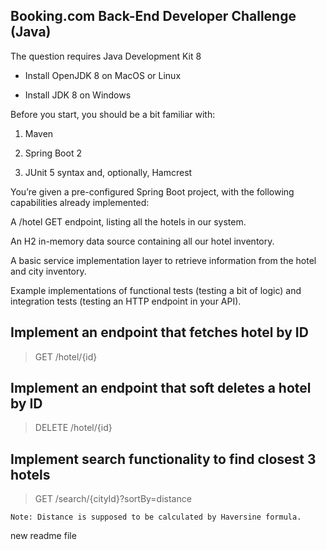 ## Booking.com Back-End Developer Challenge (Java)

The question requires Java Development Kit 8

- Install OpenJDK 8 on MacOS or Linux

- Install JDK 8 on Windows

Before you start, you should be a bit familiar with:

1. Maven

1. Spring Boot 2

1. JUnit 5 syntax and, optionally, Hamcrest


You’re given a pre-configured Spring Boot project, with the following capabilities already implemented:

A /hotel GET endpoint, listing all the hotels in our system.

An H2 in-memory data source containing all our hotel inventory.

A basic service implementation layer to retrieve information from the hotel and city inventory.

Example implementations of functional tests (testing a bit of logic) and integration tests (testing an HTTP endpoint in your API).


## Implement an endpoint that fetches hotel by ID

> GET /hotel/{id}

## Implement an endpoint that soft deletes a hotel by ID

> DELETE /hotel/{id}

## Implement search functionality to find closest 3 hotels

> GET /search/{cityId}?sortBy=distance

    Note: Distance is supposed to be calculated by Haversine formula.

new readme file